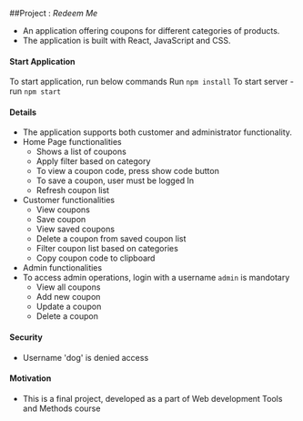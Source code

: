 ##Project : _Redeem Me_

- An application offering coupons for different categories of products.
- The application is built with React, JavaScript and CSS.

#### Start Application

To start application, run below commands
Run `npm install`
To start server - run `npm start`

#### Details

- The application supports both customer and administrator functionality.
- Home Page functionalities
  - Shows a list of coupons
  - Apply filter based on category
  - To view a coupon code, press show code button
  - To save a coupon, user must be logged In
  - Refresh coupon list
- Customer functionalities
  - View coupons
  - Save coupon
  - View saved coupons
  - Delete a coupon from saved coupon list
  - Filter coupon list based on categories
  - Copy coupon code to clipboard
- Admin functionalities
- To access admin operations, login with a username `admin` is mandotary
  - View all coupons
  - Add new coupon
  - Update a coupon
  - Delete a coupon

#### Security

- Username 'dog' is denied access

#### Motivation

- This is a final project, developed as a part of Web development Tools and Methods course
